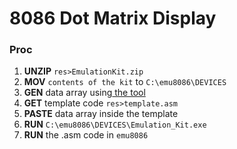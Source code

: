 # 8086 Dot Matrix Display

### Proc

1. **UNZIP**       ``res>EmulationKit.zip``
2. **MOV**         ``contents of the kit`` to `C:\emu8086\DEVICES`
3. **GEN**          data array using[ the tool](https://faysal-star.github.io/emu8086_dot_matrix_tool/ "Go")
4. **GET**           template code ``res>template.asm``
5. **PASTE**       data array inside the template
6. **RUN**         ``C:\emu8086\DEVICES\Emulation_Kit.exe``
7. **RUN**         the .asm code in ``emu8086``
